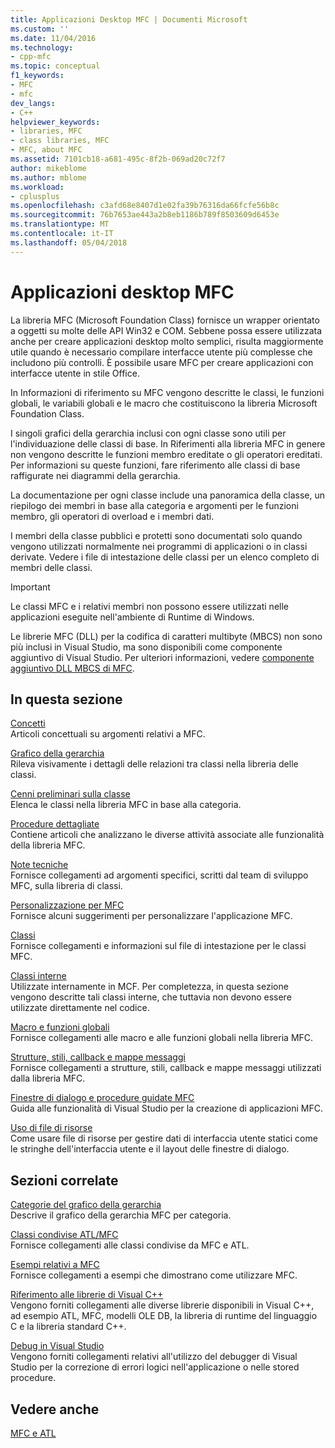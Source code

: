 ```yaml
---
title: Applicazioni Desktop MFC | Documenti Microsoft
ms.custom: ''
ms.date: 11/04/2016
ms.technology:
- cpp-mfc
ms.topic: conceptual
f1_keywords:
- MFC
- mfc
dev_langs:
- C++
helpviewer_keywords:
- libraries, MFC
- class libraries, MFC
- MFC, about MFC
ms.assetid: 7101cb18-a681-495c-8f2b-069ad20c72f7
author: mikeblome
ms.author: mblome
ms.workload:
- cplusplus
ms.openlocfilehash: c3afd68e8407d1e02fa39b76316da66fcfe56b8c
ms.sourcegitcommit: 76b7653ae443a2b8eb1186b789f8503609d6453e
ms.translationtype: MT
ms.contentlocale: it-IT
ms.lasthandoff: 05/04/2018
---
```

# <a name="mfc-desktop-applications"></a>Applicazioni desktop MFC
La libreria MFC (Microsoft Foundation Class) fornisce un wrapper orientato a oggetti su molte delle API Win32 e COM. Sebbene possa essere utilizzata anche per creare applicazioni desktop molto semplici, risulta maggiormente utile quando è necessario compilare interfacce utente più complesse che includono più controlli. È possibile usare MFC per creare applicazioni con interfacce utente in stile Office.  
  
 In Informazioni di riferimento su MFC vengono descritte le classi, le funzioni globali, le variabili globali e le macro che costituiscono la libreria Microsoft Foundation Class.  
  
 I singoli grafici della gerarchia inclusi con ogni classe sono utili per l'individuazione delle classi di base. In Riferimenti alla libreria MFC in genere non vengono descritte le funzioni membro ereditate o gli operatori ereditati. Per informazioni su queste funzioni, fare riferimento alle classi di base raffigurate nei diagrammi della gerarchia.  
  
 La documentazione per ogni classe include una panoramica della classe, un riepilogo dei membri in base alla categoria e argomenti per le funzioni membro, gli operatori di overload e i membri dati.  
  
 I membri della classe pubblici e protetti sono documentati solo quando vengono utilizzati normalmente nei programmi di applicazioni o in classi derivate. Vedere i file di intestazione delle classi per un elenco completo di membri delle classi.  
  
> [!IMPORTANT]
>  Le classi MFC e i relativi membri non possono essere utilizzati nelle applicazioni eseguite nell'ambiente di Runtime di Windows.  
>   
>  Le librerie MFC (DLL) per la codifica di caratteri multibyte (MBCS) non sono più inclusi in Visual Studio, ma sono disponibili come componente aggiuntivo di Visual Studio. Per ulteriori informazioni, vedere [componente aggiuntivo DLL MBCS di MFC](mfc-mbcs-dll-add-on.md).  
  
## <a name="in-this-section"></a>In questa sezione  
 [Concetti](mfc-concepts.md)  
 Articoli concettuali su argomenti relativi a MFC.  
  
 [Grafico della gerarchia](hierarchy-chart.md)  
 Rileva visivamente i dettagli delle relazioni tra classi nella libreria delle classi.  
  
 [Cenni preliminari sulla classe](class-library-overview.md)  
 Elenca le classi nella libreria MFC in base alla categoria.  
  
 [Procedure dettagliate](walkthroughs-mfc.md)  
 Contiene articoli che analizzano le diverse attività associate alle funzionalità della libreria MFC.  
  
 [Note tecniche](mfc-technical-notes.md)  
 Fornisce collegamenti ad argomenti specifici, scritti dal team di sviluppo MFC, sulla libreria di classi.  
  
 [Personalizzazione per MFC](customization-for-mfc.md)  
 Fornisce alcuni suggerimenti per personalizzare l'applicazione MFC.  
  
 [Classi](reference/mfc-classes.md)  
 Fornisce collegamenti e informazioni sul file di intestazione per le classi MFC.  
  
 [Classi interne](reference/internal-classes.md)  
 Utilizzate internamente in MCF. Per completezza, in questa sezione vengono descritte tali classi interne, che tuttavia non devono essere utilizzate direttamente nel codice.  
  
 [Macro e funzioni globali](reference/mfc-macros-and-globals.md)  
 Fornisce collegamenti alle macro e alle funzioni globali nella libreria MFC.  
  
 [Strutture, stili, callback e mappe messaggi](reference/structures-styles-callbacks-and-message-maps.md)  
 Fornisce collegamenti a strutture, stili, callback e mappe messaggi utilizzati dalla libreria MFC.  
  
 [Finestre di dialogo e procedure guidate MFC](reference/mfc-wizards-and-dialog-boxes.md)  
 Guida alle funzionalità di Visual Studio per la creazione di applicazioni MFC.  
  
 [Uso di file di risorse](../windows/working-with-resource-files.md)  
 Come usare file di risorse per gestire dati di interfaccia utente statici come le stringhe dell'interfaccia utente e il layout delle finestre di dialogo.  
  
## <a name="related-sections"></a>Sezioni correlate  
 [Categorie del grafico della gerarchia](hierarchy-chart-categories.md)  
 Descrive il grafico della gerarchia MFC per categoria.  
  
 [Classi condivise ATL/MFC](../atl-mfc-shared/atl-mfc-shared-classes.md)  
 Fornisce collegamenti alle classi condivise da MFC e ATL.  
  
 [Esempi relativi a MFC](../visual-cpp-samples.md)  
 Fornisce collegamenti a esempi che dimostrano come utilizzare MFC.  
  
 [Riferimento alle librerie di Visual C++](../standard-library/cpp-standard-library-reference.md)  
 Vengono forniti collegamenti alle diverse librerie disponibili in Visual C++, ad esempio ATL, MFC, modelli OLE DB, la libreria di runtime del linguaggio C e la libreria standard C++.  
  
 [Debug in Visual Studio](/visualstudio/debugger/debugging-in-visual-studio.md)  
 Vengono forniti collegamenti relativi all'utilizzo del debugger di Visual Studio per la correzione di errori logici nell'applicazione o nelle stored procedure.  
  
## <a name="see-also"></a>Vedere anche  
 [MFC e ATL](mfc-and-atl.md)

